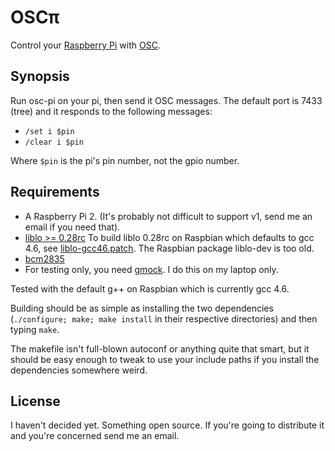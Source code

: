 # OSCπ

Control your [Raspberry Pi](http://www.raspberrypi.org/)
with [OSC](http://opensoundcontrol.org/).

## Synopsis

Run osc-pi on your pi, then send it OSC messages. The default port is 7433
(tree) and it responds to the following messages:
- `/set i $pin`
- `/clear i $pin`

Where `$pin` is the pi's pin number, not the gpio number.

## Requirements
- A Raspberry Pi 2. (It's probably not difficult to support v1, send me an
  email if you need that).
- [liblo >= 0.28rc](http://liblo.sourceforge.net/)
  To build liblo 0.28rc on Raspbian which defaults to gcc 4.6, see
  [liblo-gcc46.patch](https://raw.github.com/fugalh/osc-pi/master/liblo_gcc46.patch).
  The Raspbian package liblo-dev is too old.
- [bcm2835](http://www.airspayce.com/mikem/bcm2835/index.html)
- For testing only, you need [gmock](https://code.google.com/p/googlemock/).
  I do this on my laptop only.

Tested with the default g++ on Raspbian which is currently gcc 4.6.

Building should be as simple as installing the two dependencies
(`./configure; make; make install` in their respective directories)
and then typing `make`.

The makefile isn't full-blown autoconf or anything quite that smart, but it
should be easy enough to tweak to use your include paths if you install the
dependencies somewhere weird.

## License
I haven't decided yet. Something open source. If you're going to distribute it
and you're concerned send me an email.

